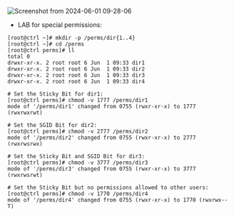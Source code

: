 ![Screenshot from 2024-06-01 09-28-06](https://github.com/RedHatRanger/best_linux_scripts_and_commands/assets/90477448/8be37a4d-bf0f-470b-8080-5e26d9b69542)

* LAB for special permissions:
```
[root@ctrl ~]# mkdir -p /perms/dir{1..4}
[root@ctrl ~]# cd /perms
[root@ctrl perms]# ll
total 0
drwxr-xr-x. 2 root root 6 Jun  1 09:33 dir1
drwxr-xr-x. 2 root root 6 Jun  1 09:33 dir2
drwxr-xr-x. 2 root root 6 Jun  1 09:33 dir3
drwxr-xr-x. 2 root root 6 Jun  1 09:33 dir4

# Set the Sticky Bit for dir1:
[root@ctrl perms]# chmod -v 1777 /perms/dir1
mode of '/perms/dir1' changed from 0755 (rwxr-xr-x) to 1777 (rwxrwxrwt)

# Set the SGID Bit for dir2:
[root@ctrl perms]# chmod -v 2777 /perms/dir2
mode of '/perms/dir2' changed from 0755 (rwxr-xr-x) to 2777 (rwxrwsrwx)

# Set the Sticky Bit and SGID Bit for dir3:
[root@ctrl perms]# chmod -v 3777 /perms/dir3
mode of '/perms/dir3' changed from 0755 (rwxr-xr-x) to 3777 (rwxrwsrwt)

# Set the Sticky Bit but no permissions allowed to other users:
[root@ctrl perms]# chmod -v 1770 /perms/dir4
mode of '/perms/dir4' changed from 0755 (rwxr-xr-x) to 1770 (rwxrwx--T)
```
